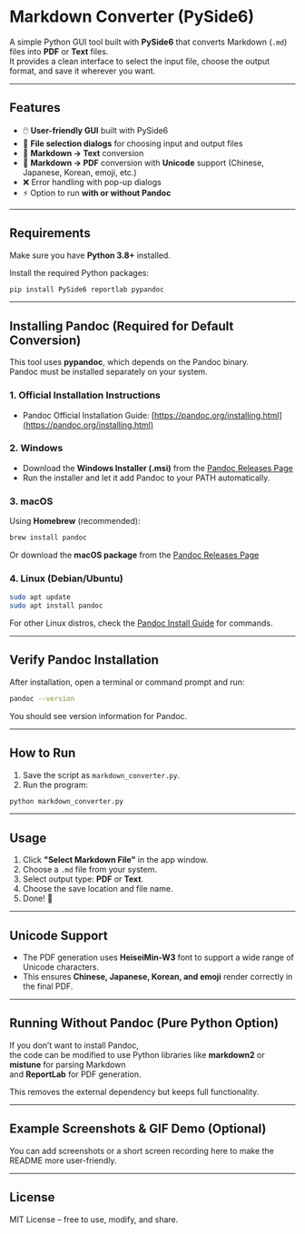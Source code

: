 # Markdown Converter (PySide6)

A simple Python GUI tool built with **PySide6** that converts Markdown (`.md`) files into **PDF** or **Text** files.  
It provides a clean interface to select the input file, choose the output format, and save it wherever you want.  

---

## Features
- 🖱️ **User-friendly GUI** built with PySide6
- 📂 **File selection dialogs** for choosing input and output files
- 📝 **Markdown → Text** conversion
- 📄 **Markdown → PDF** conversion with **Unicode** support (Chinese, Japanese, Korean, emoji, etc.)
- ❌ Error handling with pop-up dialogs
- ⚡ Option to run **with or without Pandoc**

---

## Requirements

Make sure you have **Python 3.8+** installed.  

Install the required Python packages:
```bash
pip install PySide6 reportlab pypandoc
```

---

## Installing Pandoc (Required for Default Conversion)

This tool uses **pypandoc**, which depends on the Pandoc binary.  
Pandoc must be installed separately on your system.  

### 1. Official Installation Instructions
- Pandoc Official Installation Guide: [https://pandoc.org/installing.html](https://pandoc.org/installing.html)

### 2. Windows
- Download the **Windows Installer (.msi)** from the [Pandoc Releases Page](https://github.com/jgm/pandoc/releases)
- Run the installer and let it add Pandoc to your PATH automatically.

### 3. macOS
Using **Homebrew** (recommended):
```bash
brew install pandoc
```
Or download the **macOS package** from the [Pandoc Releases Page](https://github.com/jgm/pandoc/releases)

### 4. Linux (Debian/Ubuntu)
```bash
sudo apt update
sudo apt install pandoc
```
For other Linux distros, check the [Pandoc Install Guide](https://pandoc.org/installing.html) for commands.

---

## Verify Pandoc Installation
After installation, open a terminal or command prompt and run:
```bash
pandoc --version
```
You should see version information for Pandoc.

---

## How to Run

1. Save the script as `markdown_converter.py`.
2. Run the program:
```bash
python markdown_converter.py
```

---

## Usage

1. Click **"Select Markdown File"** in the app window.
2. Choose a `.md` file from your system.
3. Select output type: **PDF** or **Text**.
4. Choose the save location and file name.
5. Done! 🎉  

---

## Unicode Support

- The PDF generation uses **HeiseiMin-W3** font to support a wide range of Unicode characters.
- This ensures **Chinese, Japanese, Korean, and emoji** render correctly in the final PDF.

---

## Running Without Pandoc (Pure Python Option)

If you don’t want to install Pandoc,  
the code can be modified to use Python libraries like **markdown2** or **mistune** for parsing Markdown  
and **ReportLab** for PDF generation.  

This removes the external dependency but keeps full functionality.  

---

## Example Screenshots & GIF Demo (Optional)

You can add screenshots or a short screen recording here to make the README more user-friendly.

---

## License
MIT License – free to use, modify, and share.
